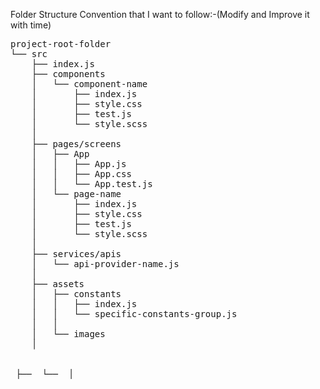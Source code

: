 Folder Structure Convention that I want to follow:-(Modify and Improve it with time)   
<pre>
project-root-folder
└── src
    ├── index.js
    ├── components
    │   └── component-name
    │       ├── index.js
    │       ├── style.css
    │       ├── test.js
    │       └── style.scss
    │ 
    ├── pages/screens
    │	├── App
    │	│   ├── App.js
    │	│   ├── App.css
    │	│   └── App.test.js
    │   └── page-name
    │	    ├── index.js
    │	    ├── style.css
    │       ├── test.js
    │       └── style.scss
    │
    ├── services/apis
    │   └── api-provider-name.js
    │
    ├── assets
    │   ├── constants
    │   │   ├── index.js           
    │   │   └── specific-constants-group.js
    │   │
    │   └── images
    │

	
 ├──  └──  │
</pre>